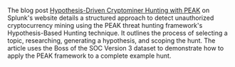 The blog post [Hypothesis-Driven Cryptominer Hunting with PEAK](https://www.splunk.com/en_us/blog/security/hypothesis-driven-cryptominer-hunting-with-peak.html) on Splunk's website details a structured approach to detect unauthorized cryptocurrency mining using the PEAK threat hunting framework's Hypothesis-Based Hunting technique. It outlines the process of selecting a topic, researching, generating a hypothesis, and scoping the hunt. The article uses the Boss of the SOC Version 3 dataset to demonstrate how to apply the PEAK framework to a complete example hunt. 